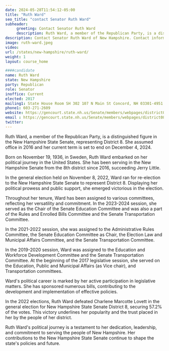 ```yaml
---
date: 2024-05-28T11:54:12-05:00
title: "Ruth Ward"
seo_title: "contact Senator Ruth Ward"
subheader:
     greeting: Contact Senator Ruth Ward
     description: Ruth Ward, a member of the Republican Party, is a distinguished figure in the New Hampshire State Senate, representing District 8. She assumed office in 2016 and her current term is set to end on December 4, 2024.
description: Contact Senator Ruth Ward of New Hampshire. Contact information for Ruth Ward includes email address, phone number, and mailing address.
image: ruth-ward.jpeg
video:
url: /states/new-hampshire/ruth-ward/
weight: 1
layout: course_home

####candidate
name: Ruth Ward
state: New Hampshire
party: Republican
role: Senator
inoffice: Current
elected: 2017
mailing1: State House Room SH 302 107 N Main St Concord, NH 03301-4951
phone1: 603-271-2609
website: https://gencourt.state.nh.us/Senate/members/webpages/district08.aspx/
email : https://gencourt.state.nh.us/Senate/members/webpages/district08.aspx/
twitter:
---
```

Ruth Ward, a member of the Republican Party, is a distinguished figure in the New Hampshire State Senate, representing District 8. She assumed office in 2016 and her current term is set to end on December 4, 2024.

Born on November 19, 1936, in Sweden, Ruth Ward embarked on her political journey in the United States. She has been serving in the New Hampshire Senate from the 8th district since 2016, succeeding Jerry Little.

In the general election held on November 8, 2022, Ward ran for re-election to the New Hampshire State Senate to represent District 8. Displaying her political prowess and public support, she emerged victorious in the election.

Throughout her tenure, Ward has been assigned to various committees, reflecting her versatility and commitment. In the 2023-2024 session, she served as the Chair of the Senate Education Committee and was also a part of the Rules and Enrolled Bills Committee and the Senate Transportation Committee.

In the 2021-2022 session, she was assigned to the Administrative Rules Committee, the Senate Education Committee as Chair, the Election Law and Municipal Affairs Committee, and the Senate Transportation Committee.

In the 2019-2020 session, Ward was assigned to the Education and Workforce Development Committee and the Senate Transportation Committee. At the beginning of the 2017 legislative session, she served on the Education, Public and Municipal Affairs (as Vice chair), and Transportation committees.

Ward's political career is marked by her active participation in legislative matters. She has sponsored numerous bills, contributing to the development and implementation of effective policies.

In the 2022 elections, Ruth Ward defeated Charlene Marcotte Lovett in the general election for New Hampshire State Senate District 8, securing 57.2% of the votes. This victory underlines her popularity and the trust placed in her by the people of her district.

Ruth Ward's political journey is a testament to her dedication, leadership, and commitment to serving the people of New Hampshire. Her contributions to the New Hampshire State Senate continue to shape the state's policies and future.
